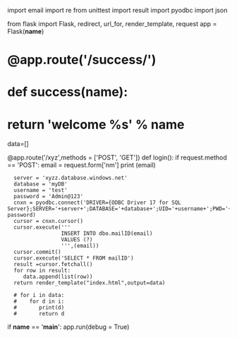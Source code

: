 import email
import re
from unittest import result
import pyodbc
import json

from flask import Flask, redirect, url_for, render_template, request
app = Flask(__name__)

# @app.route('/success/<name>')
# def success(name):
#    return 'welcome %s' % name

data=[]

@app.route('/xyz',methods = ['POST', 'GET'])
def login():
   if request.method == 'POST':
      email = request.form['nm']
      print (email)
      
      server = 'xyzz.database.windows.net' 
      database = 'myDB' 
      username = 'test' 
      password = 'Admin@123' 
      cnxn = pyodbc.connect('DRIVER={ODBC Driver 17 for SQL Server};SERVER='+server+';DATABASE='+database+';UID='+username+';PWD='+ password)
      cursor = cnxn.cursor()
      cursor.execute('''
                     INSERT INTO dbo.mailID(email)
                     VALUES (?)
                     ''',(email))
      cursor.commit()
      cursor.execute('SELECT * FROM mailID')
      result =cursor.fetchall()
      for row in result:
         data.append(list(row))
      return render_template("index.html",output=data)

      # for i in data:
      #    for d in i:
      #       print(d)
      #       return d
      
  
if __name__ == '__main__':
   app.run(debug = True)
